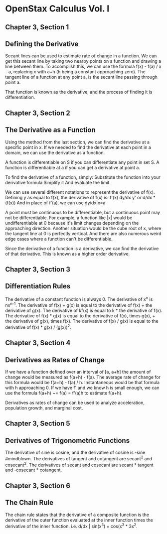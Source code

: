 # OpenStax Calculus Vol. I

## Chapter 3, Section 1
## Defining the Derivative

Secant lines can be used to estimate rate of change in a function. 
We can get this secant line by taking two nearby points on a function and drawing a line between them.
To accomplish this, we can use the formula
f(x) - f(a) / x - a, replacing x with a+h (h being a constant approaching zero).
The tangent line of a function at any point a, is the secant line passing through point a.

That function is known as the derivative, and the process of finding it is differentiation.

## Chapter 3, Section 2
## The Derivative as a Function

Using the method from the last section, we can find the derivative at a specific point in x.
If we needed to find the derivative at each point in a domain, we can use the derivative as a function.

A function is differentiable on S if you can differentiate any point in set S.
A function is differentiable at a if you can get a derivative at point a.

To find the derivative of a function, simply:
Substitute the function into your derivative formula
Simplify it
And evaluate the limit.

We can use several different notations to represent the derivative of f(x).
Defining y as equal to f(x), the derivative of f(x) is:
f'(x)
dy/dx
y'
or d/dx * (f(x))
And in place of f'(a), we can use
dy/dx|x=a

A point must be continuous to be differentiable, but a continuous point may not be differentiable.
For example, a function like |x| would be undifferentiable at 0 because it's limit changes depending on the approaching direction.
Another situation would be the cube root of x, where the tangent line at 0 is perfectly vertical.
And there are also numerous weird edge cases where a function can't be differentiable.

Since the derivative of a function is a derivative, we can find the derivative of that derivative.
This is known as a higher order derivative.

## Chapter 3, Section 3
## Differentiation Rules

The derivative of a constant function is always 0.
The derivative of x<sup>n</sup> is nx<sup>n-1</sup>.
The derivative of f(x) + g(x) is equal to the derivative of f(x) + the derivative of g(x).
The derivative of kf(x) is equal to k * the derivative of f(x).
The derivative of f(x) * g(x) is equal to the derivative of f(x), times g(x), + the derivative of g(x), times f(x).
The derivative of f(x) / g(x) is equal to the derivative of f(x) * g(x) / (g(x))<sup>2</sup>.

## Chapter 3, Section 4
## Derivatives as Rates of Change

If we have a function defined over an interval of [a, a+h] the amount of change would be measured as f(a+h) - f(a).
The average rate of change for this formula would be f(a+h) - f(a) / h. Instantaneous would be that formula with h approaching 0.
If we have f' and we know h is small enough, we can use the formula f(a+h) ~= f(a) = f'(a)h to estimate f(a+h).

Derivatives as rates of change can be used to analyze acceleration, population growth, and marginal cost.

## Chapter 3, Section 5
## Derivatives of Trigonometric Functions

The derivative of sine is cosine, and the derivative of cosine is -sine #mindblown.
The derivatives of tangent and cotangent are secant<sup>2</sup> and cosecant<sup>2</sup>.
The derivatives of secant and cosecant are secant * tangent and -cosecant * cotangent.

## Chapter 3, Section 6
## The Chain Rule

The chain rule states that the derivative of a composite function is the derivative of the outer function
evaluated at the inner function times the derivative of the inner function.
i.e. d/dx | sin(x<sup>3</sup>) = cos(x<sup>3</sup> * 3x<sup>2</sup>.


